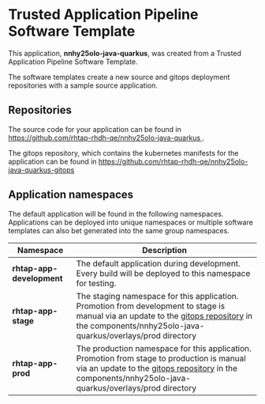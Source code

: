 # Trusted Application Pipeline Software Template

This application, **nnhy25olo-java-quarkus**, was created from a Trusted Application Pipeline Software Template.

The software templates create a new source and gitops deployment repositories with a sample source application. 

## Repositories

The source code for your application can be found in [https://github.com/rhtap-rhdh-qe/nnhy25olo-java-quarkus ](https://github.com/rhtap-rhdh-qe/nnhy25olo-java-quarkus ).
 
The gitops repository, which contains the kubernetes manifests for the application can be found in 
[https://github.com/rhtap-rhdh-qe/nnhy25olo-java-quarkus-gitops ](https://github.com/rhtap-rhdh-qe/nnhy25olo-java-quarkus-gitops ) 

## Application namespaces 

The default application will be found in the following namespaces. Applications can be deployed into unique namespaces or multiple software templates can also bet generated into the same group namespaces.  

|  Namespace   |  Description   |  
| -------- | -------- |   
| **rhtap-app-development** | The default application during development. Every build will be deployed to this namespace for testing. | 
| **rhtap-app-stage** | The staging namespace for this application. Promotion from development to stage is manual via an update to the [gitops repository](https://github.com/rhtap-rhdh-qe/nnhy25olo-java-quarkus-gitops ) in the components/nnhy25olo-java-quarkus/overlays/prod directory |  
| **rhtap-app-prod** | The production namespace for this application. Promotion from stage to production is manual via an update to the [gitops repository](https://github.com/rhtap-rhdh-qe/nnhy25olo-java-quarkus-gitops ) in the components/nnhy25olo-java-quarkus/overlays/prod directory | 
